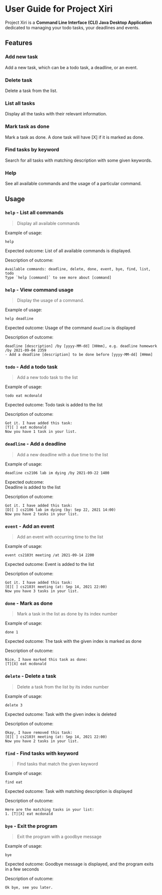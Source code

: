 # User Guide for Project Xiri

Project Xiri is a **Command Line Interface (CLI) 
Java Desktop Application** dedicated to managing 
your todo tasks, your deadlines and events.

## Features

### Add new task

Add a new task, which can be a todo task, a deadline, 
or an event.

### Delete task

Delete a task from the list.

### List all tasks

Display all the tasks with their relevant 
information.

### Mark task as done

Mark a task as done. A done task will have [X] if 
it is marked as done.

### Find tasks by keyword

Search for all tasks with matching description
with some given keywords.

### Help

See all available commands and the usage of a 
particular command.

## Usage

### `help` - List all commands

> Display all available commands

Example of usage:
```text
help
```

Expected outcome:
List of all available commands is displayed.

Description of outcome:
```text
Available commands: deadline, delete, done, event, bye, find, list, todo
Type `help [command]` to see more about [command]
```

### `help` - View command usage

> Display the usage of a command.

Example of usage:
```
help deadline
```

Expected outcome:
Usage of the command `deadline` is displayed

Description of outcome:
```text
deadline [description] /by [yyyy-MM-dd] [HHmm], e.g. deadline homework /by 2021-09-04 2359
- Add a deadline [description] to be done before [yyyy-MM-dd] [HHmm]
```

### `todo` - Add a todo task

> Add a new todo task to the list

Example of usage:
```text
todo eat mcdonald
```

Expected outcome:
Todo task is added to the list

Description of outcome:
```text
Got it. I have added this task:
[T][ ] eat mcdonald
Now you have 1 task in your list.
```

### `deadline` - Add a deadline

> Add a new deadline with a due time to the list

Example of usage:
```text
deadline cs2106 lab im dying /by 2021-09-22 1400
```

Expected outcome:  
Deadline is added to the list

Description of outcome:
```text
Got it. I have added this task:
[D][ ] cs2106 lab im dying (by: Sep 22, 2021 14:00)
Now you have 2 tasks in your list.
```

### `event` - Add an event

> Add an event with occurring time to the list

Example of usage:
```text
event cs2103t meeting /at 2021-09-14 2200
```

Expected outcome:
Event is added to the list

Description of outcome:
```text
Got it. I have added this task:
[E][ ] cs2103t meeting (at: Sep 14, 2021 22:00)
Now you have 3 tasks in your list.
```

### `done` - Mark as done

> Mark a task in the list as done by its index number

Example of usage:
```text
done 1
```

Expected outcome:
The task with the given index is marked as done

Description of outcome:
```text
Nice, I have marked this task as done:
[T][X] eat mcdonald
```

### `delete` - Delete a task

> Delete a task from the list by its index number

Example of usage:
```text
delete 3
```

Expected outcome:
Task with the given index is deleted

Description of outcome:
```text
Okay, I have removed this task:
[E][ ] cs2103t meeting (at: Sep 14, 2021 22:00)
Now you have 2 tasks in your list.
```

### `find` - Find tasks with keyword

> Find tasks that match the given keyword

Example of usage:
```text
find eat
```

Expected outcome:
Task with matching description is displayed

Description of outcome:
```text
Here are the matching tasks in your list:
1. [T][X] eat mcdonald
```

### `bye` - Exit the program

> Exit the program with a goodbye message

Example of usage:
```text
bye
```

Expected outcome:
Goodbye message is displayed, 
and the program exits in a few seconds

Description of outcome:
```text
Ok bye, see you later.
```
